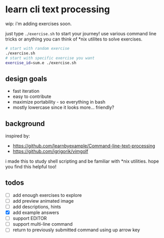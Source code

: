 # learn cli text processing

wip: i'm adding exercises soon.

just type `./exercise.sh` to start your journey!
use various command line tricks or anything you can think of *nix utilites to solve exercises.

```bash
# start with random exercise
./exercise.sh
# start with specific exercise you want
exercise_id=sum.e ./exercise.sh
```

## design goals

- fast iteration
- easy to contribute
- maximize portability - so everything in bash
- mostly lowercase since it looks more... friendly?

## background

inspired by:
- https://github.com/learnbyexample/Command-line-text-processing
- https://github.com/igrigorik/vimgolf

i made this to study shell scripting and be familiar with *nix utilities. hope you find this helpful too!

## todos
- [ ] add enough exercises to explore
- [ ] add preview animated image
- [ ] add descriptions, hints
- [x] add example answers
- [ ] support EDITOR
- [ ] support multi-line command
- [ ] return to previously submitted command using up arrow key
